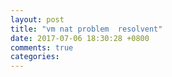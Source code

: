 ```yaml
---
layout: post
title: "vm nat problem  resolvent"
date: 2017-07-06 18:30:28 +0800
comments: true
categories: 
---
```


